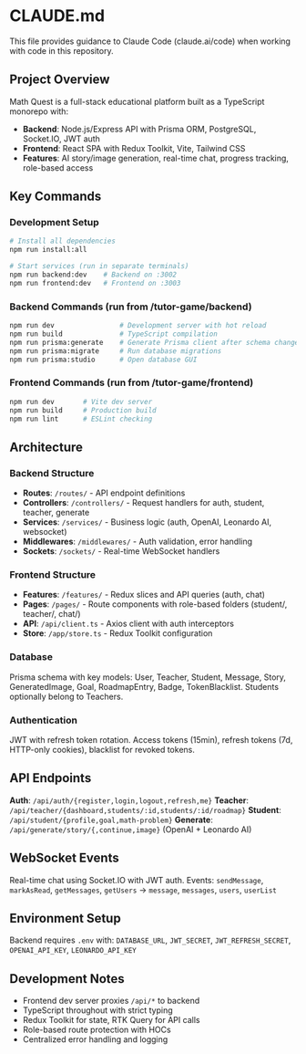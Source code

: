 # CLAUDE.md

This file provides guidance to Claude Code (claude.ai/code) when working with code in this repository.

## Project Overview

Math Quest is a full-stack educational platform built as a TypeScript monorepo with:
- **Backend**: Node.js/Express API with Prisma ORM, PostgreSQL, Socket.IO, JWT auth
- **Frontend**: React SPA with Redux Toolkit, Vite, Tailwind CSS
- **Features**: AI story/image generation, real-time chat, progress tracking, role-based access

## Key Commands

### Development Setup
```bash
# Install all dependencies
npm run install:all

# Start services (run in separate terminals)
npm run backend:dev    # Backend on :3002
npm run frontend:dev   # Frontend on :3003
```

### Backend Commands (run from /tutor-game/backend)
```bash
npm run dev                # Development server with hot reload
npm run build              # TypeScript compilation
npm run prisma:generate    # Generate Prisma client after schema changes
npm run prisma:migrate     # Run database migrations
npm run prisma:studio      # Open database GUI
```

### Frontend Commands (run from /tutor-game/frontend)
```bash
npm run dev       # Vite dev server
npm run build     # Production build
npm run lint      # ESLint checking
```

## Architecture

### Backend Structure
- **Routes**: `/routes/` - API endpoint definitions
- **Controllers**: `/controllers/` - Request handlers for auth, student, teacher, generate
- **Services**: `/services/` - Business logic (auth, OpenAI, Leonardo AI, websocket)
- **Middlewares**: `/middlewares/` - Auth validation, error handling
- **Sockets**: `/sockets/` - Real-time WebSocket handlers

### Frontend Structure
- **Features**: `/features/` - Redux slices and API queries (auth, chat)
- **Pages**: `/pages/` - Route components with role-based folders (student/, teacher/, chat/)
- **API**: `/api/client.ts` - Axios client with auth interceptors
- **Store**: `/app/store.ts` - Redux Toolkit configuration

### Database
Prisma schema with key models: User, Teacher, Student, Message, Story, GeneratedImage, Goal, RoadmapEntry, Badge, TokenBlacklist. Students optionally belong to Teachers.

### Authentication
JWT with refresh token rotation. Access tokens (15min), refresh tokens (7d, HTTP-only cookies), blacklist for revoked tokens.

## API Endpoints

**Auth**: `/api/auth/{register,login,logout,refresh,me}`
**Teacher**: `/api/teacher/{dashboard,students/:id,students/:id/roadmap}`
**Student**: `/api/student/{profile,goal,math-problem}`
**Generate**: `/api/generate/story/{,continue,image}` (OpenAI + Leonardo AI)

## WebSocket Events
Real-time chat using Socket.IO with JWT auth. Events: `sendMessage`, `markAsRead`, `getMessages`, `getUsers` → `message`, `messages`, `users`, `userList`

## Environment Setup
Backend requires `.env` with: `DATABASE_URL`, `JWT_SECRET`, `JWT_REFRESH_SECRET`, `OPENAI_API_KEY`, `LEONARDO_API_KEY`

## Development Notes
- Frontend dev server proxies `/api/*` to backend
- TypeScript throughout with strict typing
- Redux Toolkit for state, RTK Query for API calls
- Role-based route protection with HOCs
- Centralized error handling and logging